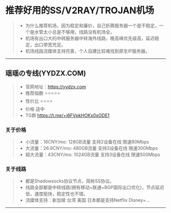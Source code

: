 # 推荐好用的SS/V2RAY/TROJAN机场
> - 为什么推荐机场，因为稳定和廉价，自己折腾服务器一个是不稳定，一个是水管太小总是不够用，线路没有机场全。
> - 机场有出口大的中转服务器中转海外线路，晚高峰优先级高，延迟稳定，出口带宽充足。
> - 机场线路流媒体支持完善，个人自建比较难找到原生IP服务器。

------------------------------------------------------------------------------------------------------------------------------------------
## 瑶瑶の专线(YYDZX.COM)
> - 官网地址：https://yydzx.com
> - 推荐指数 ⭐⭐⭐⭐⭐
> - 性价比 ⭐⭐⭐⭐
> - 价格 适中
> - TG群 https://t.me/+i6FVpkHOKx0xODE1


### 关于价格
> - 小流量：16CNY/mo: 128GB流量 支持2设备在线 限速80Mbps
> - 大流量：26.9CNY/mo: 480GB流量 支持3设备在线 限速300Mbps
> - 超大流量：43CNY/mo: 1024GB流量 支持3设备在线 限速500Mbps

### 关于线路
> - 都是Shadowsocks协议节点，简称SS协议。
> - 线路全部都是中转线路(拥有移动+联通+BGP国际出口优化)，节点延迟低，速度挺快，稳定性也不错。
> - 流媒体支持：新加坡 台湾 美国 日本都是支持Netflix Disney+...

------------------------------------------------------------------------------------------------------------------------------------------
